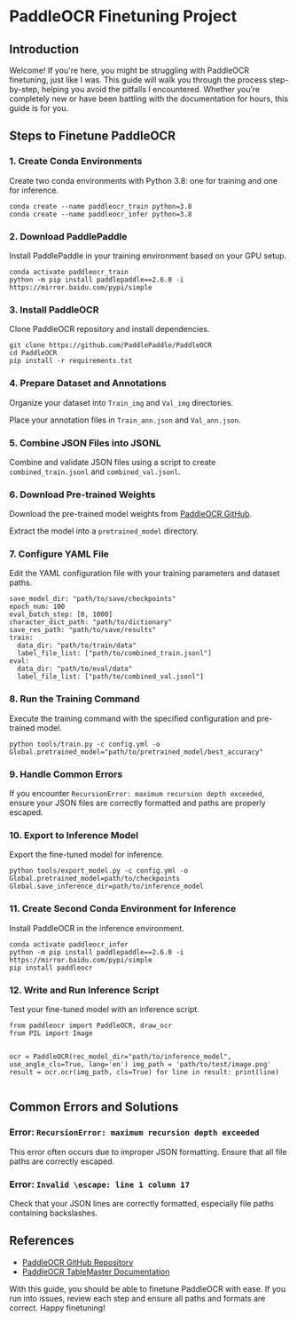 
<h1>PaddleOCR Finetuning Project</h1>

<h2>Introduction</h2>

<p>Welcome! If you're here, you might be struggling with PaddleOCR finetuning, just like I was. This guide will walk you through the process step-by-step, helping you avoid the pitfalls I encountered. Whether you’re completely new or have been battling with the documentation for hours, this guide is for you.</p>

<h2>Steps to Finetune PaddleOCR</h2>

<h3>1. Create Conda Environments</h3>

<p>Create two conda environments with Python 3.8: one for training and one for inference.</p>
<pre><code>conda create --name paddleocr_train python=3.8
conda create --name paddleocr_infer python=3.8
</code></pre>

<h3>2. Download PaddlePaddle</h3>

<p>Install PaddlePaddle in your training environment based on your GPU setup.</p>
<pre><code>conda activate paddleocr_train
python -m pip install paddlepaddle==2.6.0 -i https://mirror.baidu.com/pypi/simple
</code></pre>

<h3>3. Install PaddleOCR</h3>

<p>Clone PaddleOCR repository and install dependencies.</p>
<pre><code>git clone https://github.com/PaddlePaddle/PaddleOCR
cd PaddleOCR
pip install -r requirements.txt
</code></pre>

<h3>4. Prepare Dataset and Annotations</h3>

<p>Organize your dataset into <code>Train_img</code> and <code>Val_img</code> directories.</p>
<p>Place your annotation files in <code>Train_ann.json</code> and <code>Val_ann.json</code>.</p>

<h3>5. Combine JSON Files into JSONL</h3>

<p>Combine and validate JSON files using a script to create <code>combined_train.jsonl</code> and <code>combined_val.jsonl</code>.</p>

<h3>6. Download Pre-trained Weights</h3>

<p>Download the pre-trained model weights from <a href="https://paddleocr.bj.bcebos.com/ppstructure/models/tablemaster/table_structure_tablemaster_infer.tar">PaddleOCR GitHub</a>.</p>
<p>Extract the model into a <code>pretrained_model</code> directory.</p>

<h3>7. Configure YAML File</h3>

<p>Edit the YAML configuration file with your training parameters and dataset paths.</p>
<pre><code>save_model_dir: "path/to/save/checkpoints"
epoch_num: 100
eval_batch_step: [0, 1000]
character_dict_path: "path/to/dictionary"
save_res_path: "path/to/save/results"
train:
  data_dir: "path/to/train/data"
  label_file_list: ["path/to/combined_train.jsonl"]
eval:
  data_dir: "path/to/eval/data"
  label_file_list: ["path/to/combined_val.jsonl"]
</code></pre>

<h3>8. Run the Training Command</h3>

<p>Execute the training command with the specified configuration and pre-trained model.</p>
<pre><code>python tools/train.py -c config.yml -o Global.pretrained_model="path/to/pretrained_model/best_accuracy"
</code></pre>

<h3>9. Handle Common Errors</h3>

<p>If you encounter <code>RecursionError: maximum recursion depth exceeded</code>, ensure your JSON files are correctly formatted and paths are properly escaped.</p>

<h3>10. Export to Inference Model</h3>

<p>Export the fine-tuned model for inference.</p>
<pre><code>python tools/export_model.py -c config.yml -o Global.pretrained_model=path/to/checkpoints Global.save_inference_dir=path/to/inference_model
</code></pre>

<h3>11. Create Second Conda Environment for Inference</h3>

<p>Install PaddleOCR in the inference environment.</p>
<pre><code>conda activate paddleocr_infer
python -m pip install paddlepaddle==2.6.0 -i https://mirror.baidu.com/pypi/simple
pip install paddleocr
</code></pre>

<h3>12. Write and Run Inference Script</h3>

<p>Test your fine-tuned model with an inference script.</p>
<pre><code>from paddleocr import PaddleOCR, draw_ocr
from PIL import Image

ocr = PaddleOCR(rec_model_dir="path/to/inference_model", use_angle_cls=True, lang='en')
img_path = 'path/to/test/image.png'
result = ocr.ocr(img_path, cls=True)
for line in result:
    print(line)
</code></pre>

<h2>Common Errors and Solutions</h2>

<h3>Error: <code>RecursionError: maximum recursion depth exceeded</code></h3>

<p>This error often occurs due to improper JSON formatting. Ensure that all file paths are correctly escaped.</p>

<h3>Error: <code>Invalid \escape: line 1 column 17</code></h3>

<p>Check that your JSON lines are correctly formatted, especially file paths containing backslashes.</p>

<h2>References</h2>

<ul>
    <li><a href="https://github.com/PaddlePaddle/PaddleOCR">PaddleOCR GitHub Repository</a></li>
    <li><a href="https://github.com/PaddlePaddle/PaddleOCR/blob/main/doc/doc_en/algorithm_table_master_en.md">PaddleOCR TableMaster Documentation</a></li>
</ul>

<p>With this guide, you should be able to finetune PaddleOCR with ease. If you run into issues, review each step and ensure all paths and formats are correct. Happy finetuning!</p>

</body>
</html>
